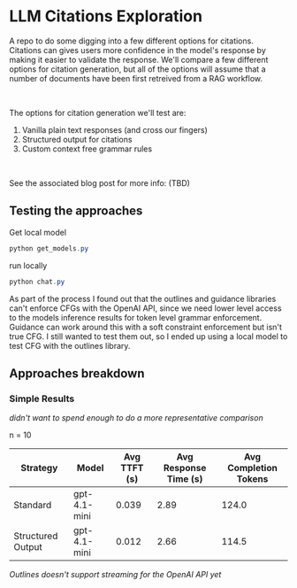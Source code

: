# LLM Citations Exploration

A repo to do some digging into a few different options for citations. Citations can gives users more confidence in the model's response by making it easier to validate the response. We'll compare a few different options for citation generation, but all of the options will assume that a number of documents have been first retreived from a RAG workflow.

<br/>

The options for citation generation we'll test are:  
1. Vanilla plain text responses (and cross our fingers)  
2. Structured output for citations  
3. Custom context free grammar rules  

<br/>

See the associated blog post for more info: (TBD)   


## Testing the approaches

Get local model
```ps1
python get_models.py
```

run locally 
```ps1
python chat.py
```

As part of the process I found out that the outlines and guidance libraries can't enforce CFGs with the OpenAI API, since we need lower level access to the models inference results for token level grammar enforcement. Guidance can work around this with a soft constraint enforcement but isn't true CFG. I still wanted to test them out, so I ended up using a local model to test CFG with the outlines library.


## Approaches breakdown


### Simple Results
*didn't want to spend enough to do a more representative comparison*  

n = 10  

| Strategy          | Model        |  Avg TTFT (s) | Avg Response Time (s) | Avg Completion Tokens |  
| ------------------| ------------ | ------------- | --------------------- | ---------  |
| Standard          | gpt-4.1-mini | 0.039    | 2.89 |  124.0 |
| Structured Output | gpt-4.1-mini | 0.012    | 2.66 |  114.5 |

*Outlines doesn't support streaming for the OpenAI API yet*
<br/>
